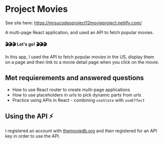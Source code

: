 # Project Movies 

See site here: https://mrsucodesproject12movieproject.netlify.com/

A multi-page React application, and used an API to fetch popular movies.


#### :clapper::clapper::clapper: Let's go! :clapper::clapper::clapper:

In this app, I used the API to fetch popular movies in the US, display them on a page and then link to a movie detail page when you click on the movie.

## Met requierements and answered questions

* How to use React router to create multi-page applications
* How to use placeholders in urls to pick dynamic parts from urls
* Practice using APIs in React - combining `useState` with `useEffect`

## Using the API ⚡️ 

I registered an account with [themoviedb.org](https://www.themoviedb.org/) and then registered for an API key in order to use the API. 




